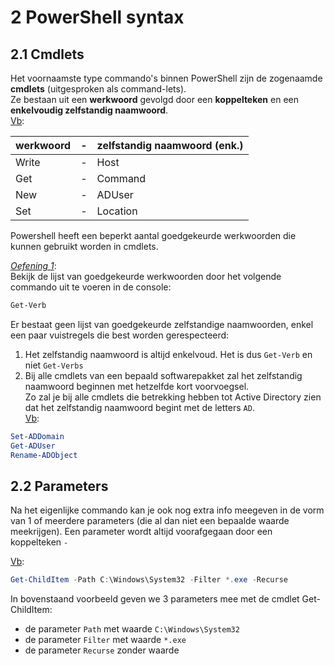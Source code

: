 # 2 PowerShell syntax
## 2.1 Cmdlets
Het voornaamste type commando's binnen PowerShell zijn de zogenaamde **cmdlets** (uitgesproken als command-lets).  
Ze bestaan uit een **werkwoord** gevolgd door een **koppelteken** en een **enkelvoudig zelfstandig naamwoord**.  
<ins>Vb</ins>:

|werkwoord|-|zelfstandig naamwoord (enk.)|
|---|---|---|
|Write|-|Host|
|Get|-|Command|
|New|-|ADUser|
|Set|-|Location|

Powershell heeft een beperkt aantal goedgekeurde werkwoorden die kunnen gebruikt worden in cmdlets.

<INS>*Oefening 1*</INS>:  
Bekijk de lijst van goedgekeurde werkwoorden door het volgende commando uit te voeren in de console:
```powershell
Get-Verb
```

Er bestaat geen lijst van goedgekeurde zelfstandige naamwoorden, enkel een paar vuistregels die best worden gerespecteerd:
1. Het zelfstandig naamwoord is altijd enkelvoud. Het is dus `Get-Verb` en niet `Get-Verbs`
2. Bij alle cmdlets van een bepaald softwarepakket zal het zelfstandig naamwoord beginnen met hetzelfde kort voorvoegsel.  
Zo zal je bij alle cmdlets die betrekking hebben tot Active Directory zien dat het zelfstandig naamwoord begint met de letters `AD`.  
<Ins>Vb</Ins>:  
```powershell
Set-ADDomain
Get-ADUser
Rename-ADObject
```

## 2.2 Parameters
Na het eigenlijke commando kan je ook nog extra info meegeven in de vorm van 1 of meerdere parameters (die al dan niet een bepaalde waarde meekrijgen). Een parameter wordt altijd voorafgegaan door een koppelteken `-`

<Ins>Vb</Ins>: 
```powershell
Get-ChildItem -Path C:\Windows\System32 -Filter *.exe -Recurse
```
In bovenstaand voorbeeld geven we 3 parameters mee met de cmdlet Get-ChildItem:
* de parameter `Path` met waarde `C:\Windows\System32`
* de parameter `Filter` met waarde `*.exe`
* de parameter `Recurse` zonder waarde 







